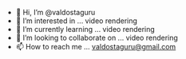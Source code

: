 - 👋 Hi, I’m @valdostaguru
- 👀 I’m interested in ...  video rendering
- 🌱 I’m currently learning ... video rendering
- 💞️ I’m looking to collaborate on ... video rendering
- 📫 How to reach me ... valdostaguru@gmail.com 

<!---
valdostaguru/valdostaguru is a ✨ special ✨ repository because its `README.md` (this file) appears on your GitHub profile.
You can click the Preview link to take a look at your changes.
--->

